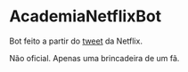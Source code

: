 # AcademiaNetflixBot

Bot feito a partir do [tweet](https://twitter.com/NetflixBrasil/status/1476192372623126532) da Netflix.

Não oficial. Apenas uma brincadeira de um fã.
